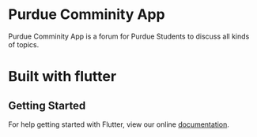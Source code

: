 # Purdue Comminity App

Purdue Comminity App is a forum for Purdue Students to discuss all kinds of topics.

# Built with flutter

## Getting Started

For help getting started with Flutter, view our online
[documentation](https://flutter.io/).
